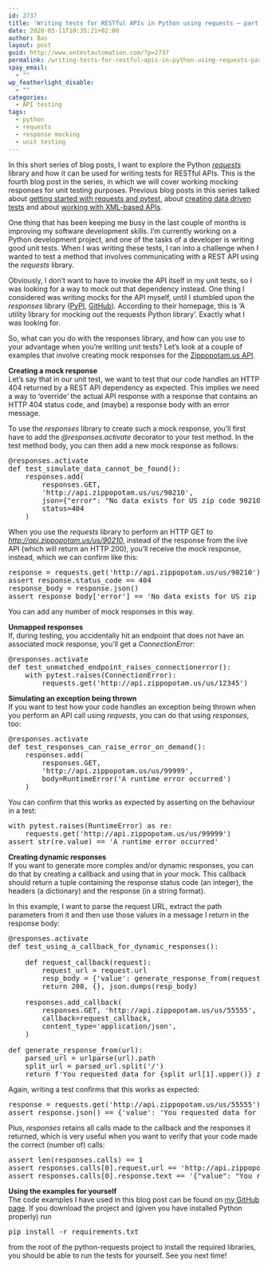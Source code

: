 ```yaml
---
id: 2737
title: 'Writing tests for RESTful APIs in Python using requests – part 4: mocking responses'
date: 2020-05-11T10:35:21+02:00
author: Bas
layout: post
guid: http://www.ontestautomation.com/?p=2737
permalink: /writing-tests-for-restful-apis-in-python-using-requests-part-4-mocking-responses/
spay_email:
  - ""
wp_featherlight_disable:
  - ""
categories:
  - API testing
tags:
  - python
  - requests
  - response mocking
  - unit testing
---
```

In this short series of blog posts, I want to explore the Python _<a href="https://requests.readthedocs.io/en/master/" target="_blank" rel="noreferrer noopener">requests</a>_ library and how it can be used for writing tests for RESTful APIs. This is the fourth blog post in the series, in which we will cover working mocking responses for unit testing purposes. Previous blog posts in this series talked about [getting started with requests and pytest](https://www.ontestautomation.com/writing-tests-for-restful-apis-in-python-using-requests-part-1-basic-tests/), about [creating data driven tests](https://www.ontestautomation.com/writing-tests-for-restful-apis-in-python-using-requests-part-2-data-driven-tests/) and about [working with XML-based APIs](https://www.ontestautomation.com/writing-tests-for-restful-apis-in-python-using-requests-part-3-working-with-xml/).

One thing that has been keeping me busy in the last couple of months is improving my software development skills. I&#8217;m currently working on a Python development project, and one of the tasks of a developer is writing good unit tests. When I was writing these tests, I ran into a challenge when I wanted to test a method that involves communicating with a REST API using the _requests_ library.

Obviously, I don&#8217;t want to have to invoke the API itself in my unit tests, so I was looking for a way to mock out that dependency instead. One thing I considered was writing mocks for the API myself, until I stumbled upon the _responses_ library (<a rel="noreferrer noopener" href="https://pypi.org/project/responses/" target="_blank">PyPI</a>, <a href="https://github.com/getsentry/responses" target="_blank" rel="noreferrer noopener">GitHub</a>). According to their homepage, this is &#8216;A utility library for mocking out the requests Python library&#8217;. Exactly what I was looking for.

So, what can you do with the responses library, and how can you use to your advantage when you&#8217;re writing unit tests? Let&#8217;s look at a couple of examples that involve creating mock responses for the <a href="http://api.zippopotam.us/" target="_blank" rel="noreferrer noopener">Zippopotam.us API</a>.

**Creating a mock response**  
Let&#8217;s say that in our unit test, we want to test that our code handles an HTTP 404 returned by a REST API dependency as expected. This implies we need a way to &#8216;override&#8217; the actual API response with a response that contains an HTTP 404 status code, and (maybe) a response body with an error message.

To use the _responses_ library to create such a mock response, you&#8217;ll first have to add the _@responses.activate_ decorator to your test method. In the test method body, you can then add a new mock response as follows:

<pre class="EnlighterJSRAW" data-enlighter-language="python" data-enlighter-theme="" data-enlighter-highlight="" data-enlighter-linenumbers="" data-enlighter-lineoffset="" data-enlighter-title="" data-enlighter-group="">@responses.activate
def test_simulate_data_cannot_be_found():
    responses.add(
        responses.GET,
        &#039;http://api.zippopotam.us/us/90210&#039;,
        json={"error": "No data exists for US zip code 90210"},
        status=404
    )</pre>

When you use the _requests_ library to perform an HTTP GET to _http://api.zippopotam.us/us/90210_, instead of the response from the live API (which will return an HTTP 200), you&#8217;ll receive the mock response, instead, which we can confirm like this:

<pre class="EnlighterJSRAW" data-enlighter-language="python" data-enlighter-theme="" data-enlighter-highlight="" data-enlighter-linenumbers="" data-enlighter-lineoffset="" data-enlighter-title="" data-enlighter-group="">response = requests.get(&#039;http://api.zippopotam.us/us/90210&#039;)
assert response.status_code == 404
response_body = response.json()
assert response_body[&#039;error&#039;] == &#039;No data exists for US zip code 90210&#039;</pre>

You can add any number of mock responses in this way.

**Unmapped responses**  
If, during testing, you accidentally hit an endpoint that does not have an associated mock response, you&#8217;ll get a _ConnectionError_:

<pre class="EnlighterJSRAW" data-enlighter-language="python" data-enlighter-theme="" data-enlighter-highlight="" data-enlighter-linenumbers="" data-enlighter-lineoffset="" data-enlighter-title="" data-enlighter-group="">@responses.activate
def test_unmatched_endpoint_raises_connectionerror():
    with pytest.raises(ConnectionError):
        requests.get(&#039;http://api.zippopotam.us/us/12345&#039;)</pre>

**Simulating an exception being thrown**  
If you want to test how your code handles an exception being thrown when you perform an API call using _requests_, you can do that using _responses_, too:

<pre class="EnlighterJSRAW" data-enlighter-language="python" data-enlighter-theme="" data-enlighter-highlight="" data-enlighter-linenumbers="" data-enlighter-lineoffset="" data-enlighter-title="" data-enlighter-group="">@responses.activate
def test_responses_can_raise_error_on_demand():
    responses.add(
        responses.GET,
        &#039;http://api.zippopotam.us/us/99999&#039;,
        body=RuntimeError(&#039;A runtime error occurred&#039;)
    )</pre>

You can confirm that this works as expected by asserting on the behaviour in a test:

<pre class="EnlighterJSRAW" data-enlighter-language="python" data-enlighter-theme="" data-enlighter-highlight="" data-enlighter-linenumbers="" data-enlighter-lineoffset="" data-enlighter-title="" data-enlighter-group="">with pytest.raises(RuntimeError) as re:
    requests.get(&#039;http://api.zippopotam.us/us/99999&#039;)
assert str(re.value) == &#039;A runtime error occurred&#039;</pre>

**Creating dynamic responses**  
If you want to generate more complex and/or dynamic responses, you can do that by creating a callback and using that in your mock. This callback should return a tuple containing the response status code (an integer), the headers (a dictionary) and the response (in a string format).

In this example, I want to parse the request URL, extract the path parameters from it and then use those values in a message I return in the response body:

<pre class="EnlighterJSRAW" data-enlighter-language="python" data-enlighter-theme="" data-enlighter-highlight="" data-enlighter-linenumbers="" data-enlighter-lineoffset="" data-enlighter-title="" data-enlighter-group="">@responses.activate
def test_using_a_callback_for_dynamic_responses():

    def request_callback(request):
        request_url = request.url
        resp_body = {&#039;value&#039;: generate_response_from(request_url)}
        return 200, {}, json.dumps(resp_body)

    responses.add_callback(
        responses.GET, &#039;http://api.zippopotam.us/us/55555&#039;,
        callback=request_callback,
        content_type=&#039;application/json&#039;,
    )

def generate_response_from(url):
    parsed_url = urlparse(url).path
    split_url = parsed_url.split(&#039;/&#039;)
    return f&#039;You requested data for {split_url[1].upper()} zip code {split_url[2]}&#039;</pre>

Again, writing a test confirms that this works as expected:

<pre class="EnlighterJSRAW" data-enlighter-language="python" data-enlighter-theme="" data-enlighter-highlight="" data-enlighter-linenumbers="" data-enlighter-lineoffset="" data-enlighter-title="" data-enlighter-group="">response = requests.get(&#039;http://api.zippopotam.us/us/55555&#039;)
assert response.json() == {&#039;value&#039;: &#039;You requested data for US zip code 55555&#039;}</pre>

Plus, _responses_ retains all calls made to the callback and the responses it returned, which is very useful when you want to verify that your code made the correct (number of) calls:

<pre class="EnlighterJSRAW" data-enlighter-language="python" data-enlighter-theme="" data-enlighter-highlight="" data-enlighter-linenumbers="" data-enlighter-lineoffset="" data-enlighter-title="" data-enlighter-group="">assert len(responses.calls) == 1
assert responses.calls[0].request.url == &#039;http://api.zippopotam.us/us/55555&#039;
assert responses.calls[0].response.text == &#039;{"value": "You requested data for US zip code 55555"}&#039;</pre>

**Using the examples for yourself**  
The code examples I have used in this blog post can be found on <a href="https://github.com/basdijkstra/ota-examples/tree/master/python-requests" target="_blank" rel="noreferrer noopener">my GitHub page</a>. If you download the project and (given you have installed Python properly) run

<pre class="wp-block-preformatted">pip install -r requirements.txt</pre>

from the root of the python-requests project to install the required libraries, you should be able to run the tests for yourself. See you next time!